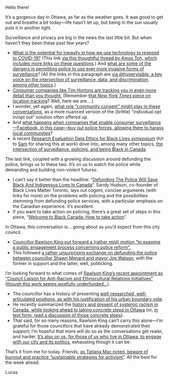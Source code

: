 Hello there!

It’s a gorgeous day in Ottawa, as far as the weather goes. It was good to get out and breathe a bit today—life hasn’t let up, but being in the sun usually puts it in another light.

Surveillance and privacy are big in the news the last little bit. But when haven’t they been these past few years?

- [What is the potential for inequity in how we use technology to respond to COVID-19?](https://www.lawfareblog.com/importance-equity-contact-tracing) (This link [via this thoughtful thread by Amos Toh, which includes more links on these questions](https://twitter.com/AmosToh/status/1268665033149513731).) And [what are some of the dangers in permitting police to use ever more invasive forms of surveillance](https://theconversation.com/high-tech-surveillance-amplifies-police-bias-and-overreach-140225)?   (All the links in this paragraph are [via @hypervisible, a key voice on the intersection of surveillance, data, and discrimination, among other topics](https://twitter.com/hypervisible).)
- [Consumer companies like Tim Hortons are tracking you in even more detail than you thought.](https://business.financialpost.com/technology/tim-hortons-app-tracking-customers-intimate-data) (Remember [that *New York Times* piece on location tracking](https://www.nytimes.com/interactive/2019/12/19/opinion/location-tracking-cell-phone.html)? Well, here we are….)
- I wonder, yet again, [what role “community consent” might play in these conversations](http://www.jenitennison.com/2020/01/17/community-consent.html), as a more nuanced version of the (brittle) “individual opt in/opt out” solution often offered up.
- And [what happens when companies that enable consumer surveillance—Facebook, in this case—buy out police forces, allowing them to harass local communities](https://www.vice.com/en_ca/article/d3akm7/how-facebook-bought-a-police-force)?
- A recent [Research Evaluation Data Ethics for Black Lives symposium](https://www.youtube.com/channel/UC7N3FAH2KKHp1oZ0OBAVAcA) (h/t to [Sam](https://twitter.com/thesamburton) for sharing this at work) dove into, among many other topics, [the intersection of surveillance, policing, and being Black in Canada](https://www.youtube.com/watch?v=_IaULRMPg3o).

The last link, coupled with a growing discussion around defunding the police, brings us to these two. It’s on us to watch the police while demanding and building non-violent futures:

- I can’t say it better than the headline: “[Defunding The Police Will Save Black And Indigenous Lives In Canada](https://www.huffingtonpost.ca/entry/defund-police-canada-black-indigenous-lives_ca_5ed65eb2c5b6ccd7c56bdf7d)”. Sandy Hudson, co-founder of Black Lives Matter Toronto, lays out cogent, concise arguments (with links for more) on the problems with policing and the possibilities stemming from defunding police services, with a particular emphasis on the Canadian experience. It’s excellent.
- If you want to take action on policing, there’s a great set of steps in this piece, “[Welcome to Black Canada: How to take action](https://www.quakelab.ca/blog/welcome-to-black-canada-a-resource)”.

In Ottawa, this conversation is… going about as you’d expect from this city council.

- [Councillor Rawlson King put forward a (rather mild) motion “to examine a public engagement process concerning police reform”.](https://twitter.com/rawlsonking/status/1271039685641605120)
- This followed [a rather unsurprising exchange on defunding the police between councillor Shawn Menard and mayor Jim Watson](https://www.cbc.ca/news/canada/ottawa/ottawa-defund-police-conversation-1.5600123), with the former in support and the latter, well, politicking.

I’m looking forward to what comes of [Rawlson King’s recent appointment as “Council Liaison for Anti-Racism and Ethnocultural Relations Initiatives”](https://www.rideau-rockcliffe.ca/council_anti_racism_and_ethnocultural_liaison_appointment) ([though this work seems woefully underfunded...](https://twitter.com/gleegz/status/1270770624106049538)).

- The councillor has a history of presenting [well-researched, well-articulated positions, as with his justification of his urban boundary vote](https://www.rideau-rockcliffe.ca/urban_boundary).
- He recently summarized the [history and present of systemic racism in Canada, while looking ahead to taking concrete steps in Ottawa](https://ottawa.ctvnews.ca/video?clipId=1970140&binId=1.1164511&playlistPageNum=1) (or, [in text form, read a discussion of those concrete steps](https://ottawacitizen.com/opinion/king-ottawa-lets-tale-concrete-steps-towards-a-more-equitable-city/wcm/ac2f4397-fb28-4a19-ad3c-f7d3e1248ebc/)).
- That said, for so many reasons, Rawlson King can’t carry this alone—I’m grateful for those councillors that have already demonstrated their support; I’m hopeful that more will do so as the conversations get realer, and harder. [It’s also on us, for those of us who live in Ottawa, to engage with our city and its politics](http://makingvoicescount.ca/kit/civic-engagement-kit), exhausting though it can be.

That’s it from me for today. Friends, [as Tatiana Mac noted, beware of burnout and practice “sustainable strategies for activism”](https://tatianamac.com/posts/beware-of-burnout/). All the best for the week ahead.

Lucas